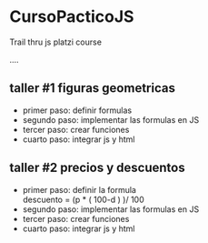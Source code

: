 # CursoPacticoJS
Trail thru js platzi course 


....
## taller #1 figuras geometricas
- primer paso: definir formulas
- segundo paso: implementar las formulas en JS
- tercer paso: crear funciones
- cuarto paso: integrar js y html
## taller #2 precios y descuentos
- primer paso: definir la formula   
        descuento = (p * ( 100-d ) )/ 100
- segundo paso: implementar las formulas en JS
- tercer paso: crear funciones
- cuarto paso: integrar js y html